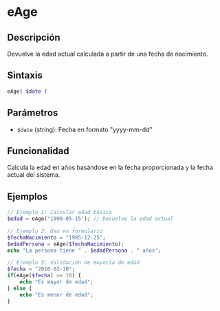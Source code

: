 # eAge

## Descripción
Devuelve la edad actual calculada a partir de una fecha de nacimiento.

## Sintaxis
```php
eAge( $date )
```

## Parámetros
- `$date` (string): Fecha en formato "yyyy-mm-dd"

## Funcionalidad
Calcula la edad en años basándose en la fecha proporcionada y la fecha actual del sistema.

## Ejemplos
```php
// Ejemplo 1: Calcular edad básica
$edad = eAge("1990-05-15"); // Devuelve la edad actual

// Ejemplo 2: Uso en formulario
$fechaNacimiento = "1985-12-25";
$edadPersona = eAge($fechaNacimiento);
echo "La persona tiene " . $edadPersona . " años";

// Ejemplo 3: Validación de mayoría de edad
$fecha = "2010-03-10";
if(eAge($fecha) >= 18) {
    echo "Es mayor de edad";
} else {
    echo "Es menor de edad";
}
```